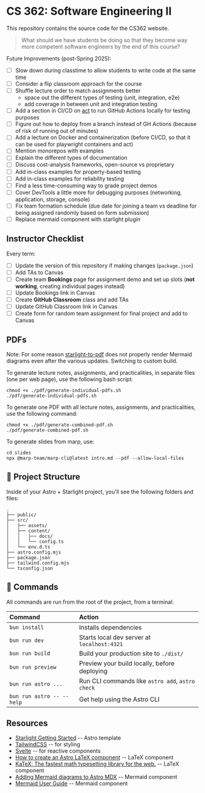 # CS 362: Software Engineering II

This repository contains the source code for the CS362 website.

> What should we have students be doing so that they become way more competent software engineers by the end of this course?

Future Improvements (post-Spring 2025):

- [ ] Slow down during classtime to allow students to write code at the same time
- [ ] Consider a flip classroom approach for the course
- [ ] Shuffle lecture order to match assignments better
  - space out the different types of testing (unit, integration, e2e)
  - add coverage in between unit and integration testing
- [ ] Add a section in CI/CD on [act](https://github.com/nektos/act) to run GitHub Actions locally for testing purposes
- [ ] Figure out how to deploy from a branch instead of GH Actions (because of risk of running out of minutes)
- [ ] Add a lecture on Docker and containerization (before CI/CD, so that it can be used for playwright containers and act)
- [ ] Mention monorepos with examples
- [ ] Explain the different types of documentation
- [ ] Discuss cost-analysis frameworks, open-source vs proprietary
- [ ] Add in-class examples for property-based testing
- [ ] Add in-class examples for reliability testing
- [ ] Find a less time-consuming way to grade project demos
- [ ] Cover DevTools a little more for debugging purposes (networking, application, storage, console)
- [ ] Fix team formation schedule (due date for joining a team vs deadline for being assigned randomly based on form submission)
- [ ] Replace mermaid component with starlight plugin

## Instructor Checklist

Every term:

- [ ] Update the version of this repository if making changes (`package.json`)
- [ ] Add TAs to Canvas
- [ ] Create team **Bookings** page for assignment demo and set up slots (**not working**, creating individual pages instead)
- [ ] Update Bookings link in Canvas
- [ ] Create **GitHub Classroom** class and add TAs
- [ ] Update GitHub Classroom link in Canvas
- [ ] Create form for random team assignment for final project and add to Canvas

## PDFs

Note: For some reason [starlight-to-pdf](https://github.com/Linkerin/starlight-to-pdf) does not properly render Mermaid diagrams even after the various updates. Switching to custom build.

To generate lecture notes, assignments, and practicalities, in separate files (one per web page), use the following bash script:

```shell
chmod +x ./pdf/generate-individual-pdfs.sh
./pdf/generate-individual-pdfs.sh
```

To generate one PDF with all lecture notes, assignments, and practicalities, use the following command:

```shell
chmod +x ./pdf/generate-combined-pdf.sh
./pdf/generate-combined-pdf.sh
```

To generate slides from marp, use:

```shell
cd slides
npx @marp-team/marp-cli@latest intro.md --pdf --allow-local-files
```

## 🚀 Project Structure

Inside of your Astro + Starlight project, you'll see the following folders and files:

```text
.
├── public/
├── src/
│   ├── assets/
│   ├── content/
│   │   ├── docs/
│   │   └── config.ts
│   └── env.d.ts
├── astro.config.mjs
├── package.json
├── tailwind.config.mjs
└── tsconfig.json
```

## 🧞 Commands

All commands are run from the root of the project, from a terminal:

| Command                   | Action                                           |
| :------------------------ | :----------------------------------------------- |
| `bun install`             | Installs dependencies                            |
| `bun run dev`             | Starts local dev server at `localhost:4321`      |
| `bun run build`           | Build your production site to `./dist/`          |
| `bun run preview`         | Preview your build locally, before deploying     |
| `bun run astro ...`       | Run CLI commands like `astro add`, `astro check` |
| `bun run astro -- --help` | Get help using the Astro CLI                     |

## Resources

- [Starlight Getting Started](https://starlight.astro.build/getting-started/) -- Astro template
- [TailwindCSS](https://tailwindcss.com/) -- for styling
- [Svelte](https://svelte.dev/docs/svelte/overview) -- for reactive components
- [How to create an Astro LaTeX component](https://danidiaztech.com/create-astro-latex-component/) -- LaTeX component
- [KaTeX: The fastest math typesetting library for the web.](https://katex.org/) -- LaTeX component
- [Adding Mermaid diagrams to Astro MDX](https://xkonti.tech/blog/astro-mermaid-mdx/) -- Mermaid component
- [Mermaid User Guide](https://mermaid.js.org/intro/getting-started.html) -- Mermaid component

